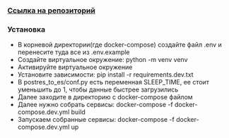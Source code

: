 ### [Ссылка на репозиторий](https://github.com/asafonov01/Async_API_sprint_1/)

### Установка
- В корневой директории(где docker-compose) создайте файл .env и перенесите туда все из .env.example
- Создайте виртуальное окружение: python -m venv venv
- Активируйте виртуальное окружение
- Установите зависимости: pip install -r requirements.dev.txt
- В postres_to_es/conf.py есть переменная SLEEP_TIME, ее стоит уменьшить до 1, чтобы данные быстрее загрузились
- Далее заходите в директорию с docker-compose файлом
- Далее нужно собрать сервисы: docker-compose -f docker-compose.dev.yml build
- Запускаем собранные сервисы: docker-compose -f docker-compose.dev.yml up
